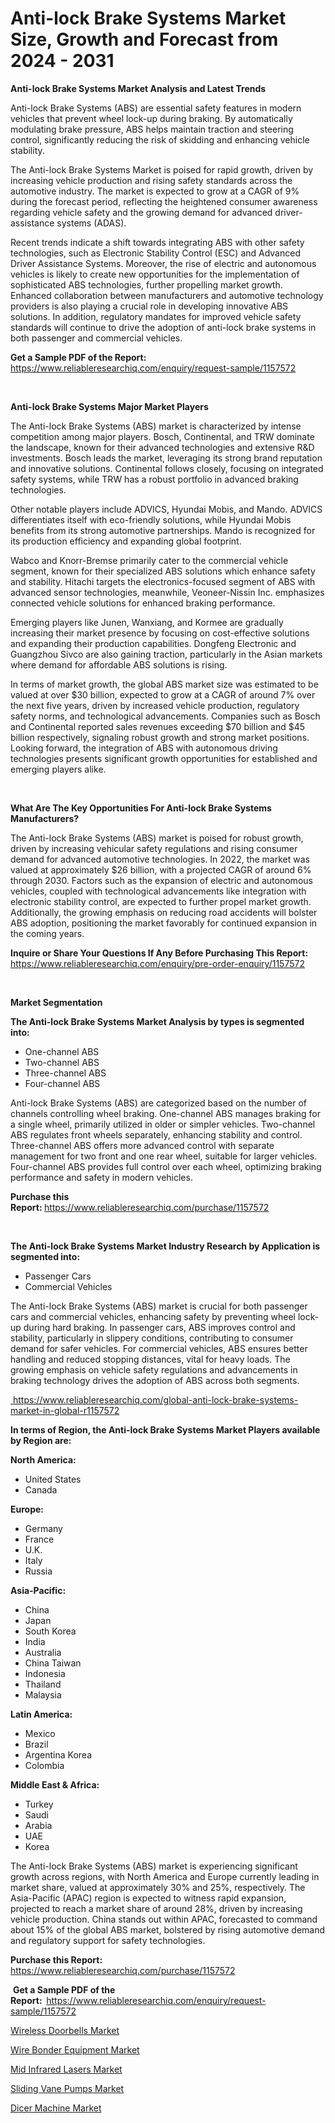 <p><h1>Anti-lock Brake Systems Market Size, Growth and Forecast from 2024 - 2031</h1></p><p><strong>Anti-lock Brake Systems Market Analysis and Latest Trends</strong></p>
<p><p>Anti-lock Brake Systems (ABS) are essential safety features in modern vehicles that prevent wheel lock-up during braking. By automatically modulating brake pressure, ABS helps maintain traction and steering control, significantly reducing the risk of skidding and enhancing vehicle stability.</p><p>The Anti-lock Brake Systems Market is poised for rapid growth, driven by increasing vehicle production and rising safety standards across the automotive industry. The market is expected to grow at a CAGR of 9% during the forecast period, reflecting the heightened consumer awareness regarding vehicle safety and the growing demand for advanced driver-assistance systems (ADAS). </p><p>Recent trends indicate a shift towards integrating ABS with other safety technologies, such as Electronic Stability Control (ESC) and Advanced Driver Assistance Systems. Moreover, the rise of electric and autonomous vehicles is likely to create new opportunities for the implementation of sophisticated ABS technologies, further propelling market growth. Enhanced collaboration between manufacturers and automotive technology providers is also playing a crucial role in developing innovative ABS solutions. In addition, regulatory mandates for improved vehicle safety standards will continue to drive the adoption of anti-lock brake systems in both passenger and commercial vehicles.</p></p>
<p><strong>Get a Sample PDF of the Report:&nbsp;</strong> <a href="https://www.reliableresearchiq.com/enquiry/request-sample/1157572?utm_campaign=1106&utm_medium=2&utm_source=Github&utm_content=ia&utm_term=17112024&utm_id=anti-lock-brake-systems">https://www.reliableresearchiq.com/enquiry/request-sample/1157572</a></p>
<p>&nbsp;</p>
<p><strong>Anti-lock Brake Systems Major Market Players</strong></p>
<p><p>The Anti-lock Brake Systems (ABS) market is characterized by intense competition among major players. Bosch, Continental, and TRW dominate the landscape, known for their advanced technologies and extensive R&D investments. Bosch leads the market, leveraging its strong brand reputation and innovative solutions. Continental follows closely, focusing on integrated safety systems, while TRW has a robust portfolio in advanced braking technologies.</p><p>Other notable players include ADVICS, Hyundai Mobis, and Mando. ADVICS differentiates itself with eco-friendly solutions, while Hyundai Mobis benefits from its strong automotive partnerships. Mando is recognized for its production efficiency and expanding global footprint.</p><p>Wabco and Knorr-Bremse primarily cater to the commercial vehicle segment, known for their specialized ABS solutions which enhance safety and stability. Hitachi targets the electronics-focused segment of ABS with advanced sensor technologies, meanwhile, Veoneer-Nissin Inc. emphasizes connected vehicle solutions for enhanced braking performance.</p><p>Emerging players like Junen, Wanxiang, and Kormee are gradually increasing their market presence by focusing on cost-effective solutions and expanding their production capabilities. Dongfeng Electronic and Guangzhou Sivco are also gaining traction, particularly in the Asian markets where demand for affordable ABS solutions is rising.</p><p>In terms of market growth, the global ABS market size was estimated to be valued at over $30 billion, expected to grow at a CAGR of around 7% over the next five years, driven by increased vehicle production, regulatory safety norms, and technological advancements. Companies such as Bosch and Continental reported sales revenues exceeding $70 billion and $45 billion respectively, signaling robust growth and strong market positions. Looking forward, the integration of ABS with autonomous driving technologies presents significant growth opportunities for established and emerging players alike.</p></p>
<p>&nbsp;</p>
<p><strong>What Are The Key Opportunities For Anti-lock Brake Systems Manufacturers?</strong></p>
<p><p>The Anti-lock Brake Systems (ABS) market is poised for robust growth, driven by increasing vehicular safety regulations and rising consumer demand for advanced automotive technologies. In 2022, the market was valued at approximately $26 billion, with a projected CAGR of around 6% through 2030. Factors such as the expansion of electric and autonomous vehicles, coupled with technological advancements like integration with electronic stability control, are expected to further propel market growth. Additionally, the growing emphasis on reducing road accidents will bolster ABS adoption, positioning the market favorably for continued expansion in the coming years.</p></p>
<p><strong>Inquire or Share Your Questions If Any Before Purchasing This Report:</strong> <a href="https://www.reliableresearchiq.com/enquiry/pre-order-enquiry/1157572?utm_campaign=1106&utm_medium=2&utm_source=Github&utm_content=ia&utm_term=17112024&utm_id=anti-lock-brake-systems">https://www.reliableresearchiq.com/enquiry/pre-order-enquiry/1157572</a></p>
<p>&nbsp;</p>
<p><strong>Market Segmentation</strong></p>
<p><strong>The Anti-lock Brake Systems Market Analysis by types is segmented into:</strong></p>
<p><ul><li>One-channel ABS</li><li>Two-channel ABS</li><li>Three-channel ABS</li><li>Four-channel ABS</li></ul></p>
<p><p>Anti-lock Brake Systems (ABS) are categorized based on the number of channels controlling wheel braking. One-channel ABS manages braking for a single wheel, primarily utilized in older or simpler vehicles. Two-channel ABS regulates front wheels separately, enhancing stability and control. Three-channel ABS offers more advanced control with separate management for two front and one rear wheel, suitable for larger vehicles. Four-channel ABS provides full control over each wheel, optimizing braking performance and safety in modern vehicles.</p></p>
<p><strong>Purchase this Report:&nbsp;</strong><a href="https://www.reliableresearchiq.com/purchase/1157572?utm_campaign=1106&utm_medium=2&utm_source=Github&utm_content=ia&utm_term=17112024&utm_id=anti-lock-brake-systems">https://www.reliableresearchiq.com/purchase/1157572</a></p>
<p>&nbsp;</p>
<p><strong>The Anti-lock Brake Systems Market Industry Research by Application is segmented into:</strong></p>
<p><ul><li>Passenger Cars</li><li>Commercial Vehicles</li></ul></p>
<p><p>The Anti-lock Brake Systems (ABS) market is crucial for both passenger cars and commercial vehicles, enhancing safety by preventing wheel lock-up during hard braking. In passenger cars, ABS improves control and stability, particularly in slippery conditions, contributing to consumer demand for safer vehicles. For commercial vehicles, ABS ensures better handling and reduced stopping distances, vital for heavy loads. The growing emphasis on vehicle safety regulations and advancements in braking technology drives the adoption of ABS across both segments.</p></p>
<p><a href="https://www.reliableresearchiq.com/global-anti-lock-brake-systems-market-in-global-r1157572?utm_campaign=1106&utm_medium=2&utm_source=Github&utm_content=ia&utm_term=17112024&utm_id=anti-lock-brake-systems">&nbsp;https://www.reliableresearchiq.com/global-anti-lock-brake-systems-market-in-global-r1157572</a></p>
<p><strong>In terms of Region, the Anti-lock Brake Systems Market Players available by Region are:</strong></p>
<p>
    <p> <strong> North America: </strong>
        <ul>
            <li>United States</li>
            <li>Canada</li>
        </ul>
        </p> 
    <p> <strong> Europe: </strong>
        <ul>
            <li>Germany</li>
            <li>France</li>
            <li>U.K.</li>
            <li>Italy</li>
            <li>Russia</li>
        </ul>
        </p> 
    <p> <strong> Asia-Pacific: </strong>
        <ul>
            <li>China</li>
            <li>Japan</li>
            <li>South Korea</li>
            <li>India</li>
            <li>Australia</li>
            <li>China Taiwan</li>
            <li>Indonesia</li>
            <li>Thailand</li>
            <li>Malaysia</li>
        </ul>
        </p> 
    <p> <strong> Latin America: </strong>
        <ul>
            <li>Mexico</li>
            <li>Brazil</li>
            <li>Argentina Korea</li>
            <li>Colombia</li>
        </ul>
        </p> 
    <p> <strong> Middle East & Africa: </strong>
        <ul>
            <li>Turkey</li>
            <li>Saudi</li>
            <li>Arabia</li>
            <li>UAE</li>
            <li>Korea</li>
        </ul>
    </p>
    </p>
<p><p>The Anti-lock Brake Systems (ABS) market is experiencing significant growth across regions, with North America and Europe currently leading in market share, valued at approximately 30% and 25%, respectively. The Asia-Pacific (APAC) region is expected to witness rapid expansion, projected to reach a market share of around 28%, driven by increasing vehicle production. China stands out within APAC, forecasted to command about 15% of the global ABS market, bolstered by rising automotive demand and regulatory support for safety technologies.</p></p>
<p><strong>Purchase this Report: </strong><a href="https://www.reliableresearchiq.com/purchase/1157572?utm_campaign=1106&utm_medium=2&utm_source=Github&utm_content=ia&utm_term=17112024&utm_id=anti-lock-brake-systems">https://www.reliableresearchiq.com/purchase/1157572</a></p>
<p>&nbsp;<strong>Get a Sample PDF of the Report:&nbsp;&nbsp;</strong><a href="https://www.reliableresearchiq.com/enquiry/request-sample/1157572?utm_campaign=1106&utm_medium=2&utm_source=Github&utm_content=ia&utm_term=17112024&utm_id=anti-lock-brake-systems">https://www.reliableresearchiq.com/enquiry/request-sample/1157572</a></p>
<p><strong></strong></p>
<p><p><a href="https://issuu.com/reportprime-2/docs/wireless-doorbells-market-size-2030_09dc1460099a69?utm_campaign=1106&utm_medium=2&utm_source=Github&utm_content=ia&utm_term=17112024&utm_id=anti-lock-brake-systems">Wireless Doorbells Market</a></p><p><a href="https://issuu.com/reportprime-2/docs/wire-bonder-equipment-market-size-2_79ae6f6a864d07?utm_campaign=1106&utm_medium=2&utm_source=Github&utm_content=ia&utm_term=17112024&utm_id=anti-lock-brake-systems">Wire Bonder Equipment Market</a></p><p><a href="https://www.linkedin.com/pulse/global-mid-infrared-lasers-market-analysis-trends-forecasts-sjhje?utm_campaign=1106&utm_medium=2&utm_source=Github&utm_content=ia&utm_term=17112024&utm_id=anti-lock-brake-systems">Mid Infrared Lasers Market</a></p><p><a href="https://www.linkedin.com/pulse/sliding-vane-pumps-market-outlook-current-assessment-yqxne?utm_campaign=1106&utm_medium=2&utm_source=Github&utm_content=ia&utm_term=17112024&utm_id=anti-lock-brake-systems">Sliding Vane Pumps Market</a></p><p><a href="https://www.linkedin.com/pulse/dicer-machine-ecosystem-mapping-innovation-value-chains-ksnre?utm_campaign=1106&utm_medium=2&utm_source=Github&utm_content=ia&utm_term=17112024&utm_id=anti-lock-brake-systems">Dicer Machine Market</a></p></p>